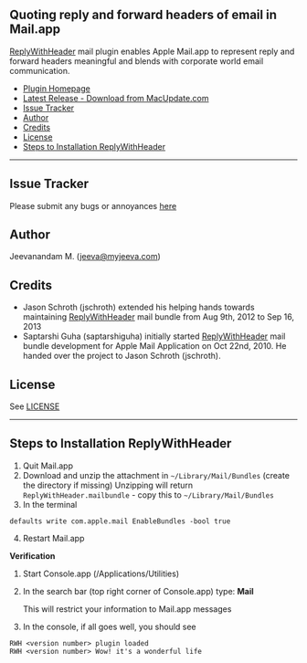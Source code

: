 Quoting reply and forward headers of email in Mail.app
------------------------------------------------------
[ReplyWithHeader][2] mail plugin enables Apple Mail.app to represent reply and forward headers meaningful and blends with corporate world email communication.

* [Plugin Homepage][2]
* [Latest Release - Download from MacUpdate.com][5]
* [Issue Tracker](#issue-tracker)
* [Author](#author)
* [Credits](#credits)
* [License](#license)
* [Steps to Installation ReplyWithHeader](#steps-to-installation-replywithheader)

* * *

Issue Tracker
-------------
Please submit any bugs or annoyances [here][3]

Author
------
Jeevanandam M. (jeeva@myjeeva.com)

Credits
-------
* Jason Schroth (jschroth) extended his helping hands towards maintaining [ReplyWithHeader][2] mail bundle from Aug 9th, 2012 to Sep 16, 2013
* Saptarshi Guha (saptarshiguha) initially started [ReplyWithHeader][2] mail bundle development for Apple Mail Application on Oct 22nd, 2010. He handed over the project to Jason Schroth (jschroth).

License
-------
See [LICENSE][4]

* * *

Steps to Installation ReplyWithHeader
-------------------------------------

1. Quit Mail.app
2. Download and unzip the attachment in `~/Library/Mail/Bundles` (create the directory if missing)
   Unzipping will return `ReplyWithHeader.mailbundle` - copy this to `~/Library/Mail/Bundles`
3. In the terminal
<pre><code>defaults write com.apple.mail EnableBundles -bool true</pre></code>

4. Restart Mail.app

**Verification**

1. Start Console.app (/Applications/Utilities)

2. In the search bar (top right corner of Console.app) type: **Mail**

   This will restrict your information to Mail.app messages

3. In the console, if all goes well, you should see
<pre><code>RWH &lt;version number> plugin loaded
RWH &lt;version number> Wow! it's a wonderful life</pre></code>

[1]: http://myjeeva.com
[2]: http://myjeeva.com/replywithheader
[3]: https://github.com/jeevatkm/ReplyWithHeaders/issues
[4]: https://github.com/jeevatkm/ReplyWithHeaders/blob/master/ReplyWithHeader/LICENSE
[5]: https://www.macupdate.com/app/mac/49256/replywithheader
